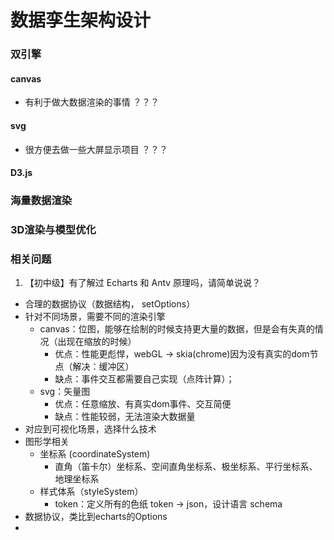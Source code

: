 # 数据孪生架构设计

### 双引擎

#### canvas
  
 - 有利于做大数据渲染的事情 ？？？

#### svg

- 很方便去做一些大屏显示项目 ？？？

#### D3.js

### 海量数据渲染

### 3D渲染与模型优化


### 相关问题

1. 【初中级】有了解过 Echarts 和 Antv 原理吗，请简单说说？
  - 合理的数据协议（数据结构， setOptions）
  - 针对不同场景，需要不同的渲染引擎
    - canvas：位图，能够在绘制的时候支持更大量的数据，但是会有失真的情况（出现在缩放的时候）
      - 优点：性能更彪悍，webGL -> skia(chrome)因为没有真实的dom节点（解决：缓冲区）
      - 缺点：事件交互都需要自己实现（点阵计算）；
    - svg：矢量图
      - 优点：任意缩放、有真实dom事件、交互简便
      - 缺点：性能较弱，无法渲染大数据量
  - 对应到可视化场景，选择什么技术 
  - 图形学相关
    - 坐标系 (coordinateSystem)
      - 直角（笛卡尔）坐标系、空间直角坐标系、极坐标系、平行坐标系、地理坐标系
    - 样式体系（styleSystem）
      - token：定义所有的色纸 token -> json，设计语言 schema
  - 数据协议，类比到echarts的Options
  - 